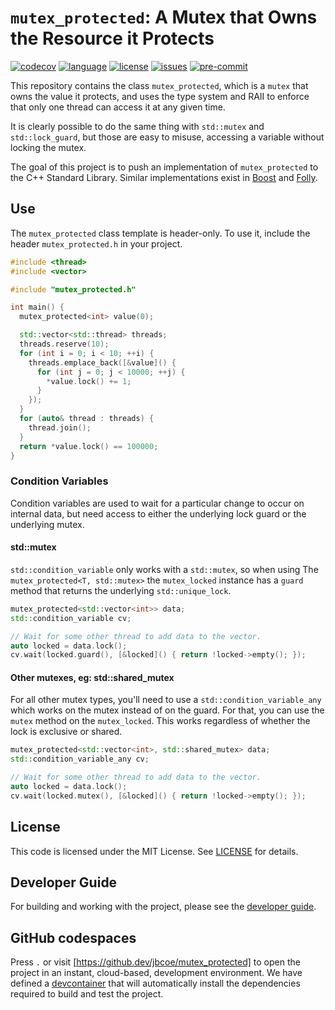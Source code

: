 # `mutex_protected`: A Mutex that Owns the Resource it Protects

[![codecov][badge.codecov]][codecov] [![language][badge.language]][language]
[![license][badge.license]][license] [![issues][badge.issues]][issues]
[![pre-commit][badge.pre-commit]][pre-commit]

[badge.language]: https://img.shields.io/badge/language-C%2B%2B14-yellow.svg
[badge.codecov]:
    https://img.shields.io/codecov/c/github/jbcoe/mutex_protected/master.svg?logo=codecov
[badge.license]: https://img.shields.io/badge/license-MIT-blue.svg
[badge.issues]: https://img.shields.io/github/issues/jbcoe/mutex_protected.svg
[badge.pre-commit]: https://img.shields.io/badge/pre--commit-enabled-brightgreen?logo=pre-commit

[codecov]: https://codecov.io/gh/jbcoe/mutex_protected
[language]: https://en.wikipedia.org/wiki/C%2B%2B14
[license]: https://en.wikipedia.org/wiki/MIT_License
[issues]: http://github.com/jbcoe/mutex_protected/issues
[pre-commit]: https://github.com/pre-commit/pre-commit

This repository contains the class `mutex_protected`, which is a `mutex` that owns
the value it protects, and uses the type system and RAII to enforce that only one
thread can access it at any given time.

It is clearly possible to do the same thing with `std::mutex` and `std::lock_guard`,
but those are easy to misuse, accessing a variable without locking the mutex.

The goal of this project is to push an implementation of `mutex_protected` to the
C++ Standard Library. Similar implementations exist in
[Boost](https://www.boost.org/doc/libs/1_81_0/doc/html/thread/sds.html) and
[Folly](https://github.com/facebook/folly/blob/main/folly/docs/Synchronized.md).

## Use

The `mutex_protected` class template is header-only. To use it, include the
header `mutex_protected.h` in your project.

```cpp
#include <thread>
#include <vector>

#include "mutex_protected.h"

int main() {
  mutex_protected<int> value(0);

  std::vector<std::thread> threads;
  threads.reserve(10);
  for (int i = 0; i < 10; ++i) {
    threads.emplace_back([&value]() {
      for (int j = 0; j < 10000; ++j) {
        *value.lock() += 1;
      }
    });
  }
  for (auto& thread : threads) {
    thread.join();
  }
  return *value.lock() == 100000;
}
```

### Condition Variables

Condition variables are used to wait for a particular change to occur on
internal data, but need access to either the underlying lock guard or the
underlying mutex.

#### std::mutex

`std::condition_variable` only works with a `std::mutex`, so when using
The `mutex_protected<T, std::mutex>` the `mutex_locked` instance has a `guard`
method that returns the underlying `std::unique_lock`.

```cpp
mutex_protected<std::vector<int>> data;
std::condition_variable cv;

// Wait for some other thread to add data to the vector.
auto locked = data.lock();
cv.wait(locked.guard(), [&locked]() { return !locked->empty(); });
```

#### Other mutexes, eg: std::shared_mutex

For all other mutex types, you'll need to use a `std::condition_variable_any`
which works on the mutex instead of on the guard. For that, you can use the
`mutex` method on the `mutex_locked`. This works regardless of whether the
lock is exclusive or shared.

```cpp
mutex_protected<std::vector<int>, std::shared_mutex> data;
std::condition_variable_any cv;

// Wait for some other thread to add data to the vector.
auto locked = data.lock();
cv.wait(locked.mutex(), [&locked]() { return !locked->empty(); });
```

## License

This code is licensed under the MIT License. See [LICENSE](LICENSE) for details.

## Developer Guide

For building and working with the project, please see the [developer guide](DEVELOPMENT.md).

## GitHub codespaces

Press `.` or visit [https://github.dev/jbcoe/mutex_protected] to open the project in
an instant, cloud-based, development environment. We have defined a
[devcontainer](.devcontainer/devcontainer.json) that will automatically install
the dependencies required to build and test the project.
